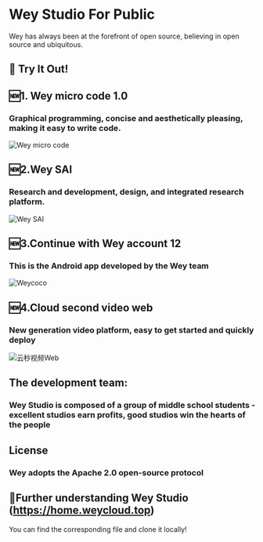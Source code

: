 # Wey Studio For Public

Wey has always been at the forefront of open source, believing in open source and ubiquitous.

## 🚀 Try It Out!
## 🆕1. Wey micro code 1.0

### Graphical programming, concise and aesthetically pleasing, making it easy to write code.

![Wey micro code](https://github.com/Lt2023/Wey-Studio-public-/assets/122614217/d10c21c4-4bcb-4896-8a8e-969f9bc636b7)


## 🆕2.Wey SAI

### Research and development, design, and integrated research platform.

![Wey SAI](https://github.com/Lt2023/Wey-Studio-public-/assets/122614217/cc9b11ad-00de-4ffd-84e5-3d85c02d478b)




## 🆕3.Continue with Wey account 12

### This is the Android app developed by the Wey team

![Weycoco](https://github.com/Lt2023/Wey-Studio-public-/assets/122614217/f4139def-d94a-417b-9e7b-173bb86408f3)




## 🆕4.Cloud second video web

### New generation video platform, easy to get started and quickly deploy

![云秒视频Web](https://github.com/Lt2023/Wey-Studio-public-/assets/122614217/ed85363d-dea4-4d1a-b218-8b917e26b805)


## The development team:

### Wey Studio is composed of a group of middle school students - excellent studios earn profits, good studios win the hearts of the people

## License
### Wey adopts the Apache 2.0 open-source protocol

## 🌟Further understanding Wey Studio (https://home.weycloud.top)

You can find the corresponding file and clone it locally!




